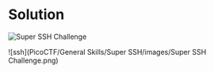 # Solution
![Super SSH Challenge](https://github.com/Nickwebco/CyberVets/assets/156858289/88290e0b-ab31-4fcc-abe4-aa5d64fb14cb)

![ssh](PicoCTF/General Skills/Super SSH/images/Super SSH Challenge.png)
